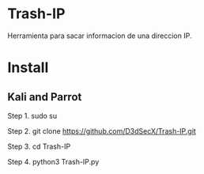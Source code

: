 # Trash-IP
Herramienta para sacar informacion de una direccion IP.

# Install

## Kali and Parrot
Step 1. sudo su

Step 2. git clone https://github.com/D3dSecX/Trash-IP.git

Step 3. cd Trash-IP

Step 4. python3 Trash-IP.py
